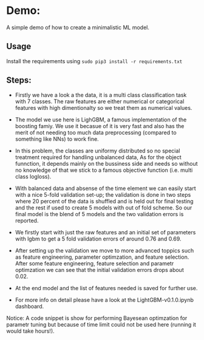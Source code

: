 # Demo:

A simple demo of how to create a minimalistic ML model.


## Usage 

Install the requirements using `sudo pip3 install -r requirements.txt`

## Steps:
 
* Firstly we have a look a the data, it is a multi class classification task with 7 classes. The raw features are either numerical or categorical features with high dimentionalty so we treat them as numerical values.

* The model we use here is LighGBM, a famous implementation of the boosting famiy. We use it becasue of it is very fast and also has the merit of not needing too much data preprocessing (compared to something like NNs) to work fine. 

* In this problem, the classes are uniformy distributed so no special treatment required for handling unbalanced data, As for the object funnction, it depends mainly on the bussiness side and needs so without no knowledge of that we stick to a famous objective function (i.e. multi class logloss).

* With balanced data and absense of the time element we can easily start with a nice 5-fold validation set-up; the validation is done in two steps where 20 percent of the data is shuffled and is held out for final testing and the rest if used to create 5 models with out of fold scheme. So our final model is the blend of 5 models and the two validation errors is reported.

* We firstly start with just the raw features and an initial set of parameters with lgbm to get a 5 fold validation errors of around 0.76 and 0.69. 

* After setting up the validation we move to more advanced toppics such as feature engineering, parameter optimzation, and feature selection. After some feature engineering, feature selection and parametr optimzation we can see that the initial validation errors drops about 0.02. 

* At the end model and the list of features needed is saved for further use.

* For more info on detail please have a look at the LightGBM-v0.1.0.ipynb dashboard.

Notice: A code snippet is show for performing Bayesean optimzation for parametr tuning but because of time limit could not be used here (running it would take hours!).
        



    
